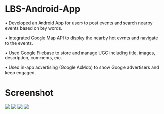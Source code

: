 # LBS-Android-App

•	Developed an Android App for users to post events and search nearby events based on key words.

•	Integrated Google Map API to display the nearby hot events and navigate to the events.

•	Used Google Firebase to store and manage UGC including title, images, description, comments, etc.

•	Used in-app advertising (Google AdMob) to show Google advertisers and keep engaged.

# Screenshot
<img src="https://github.com/Jameslovecs/Mobile-Development-LBS-Android-App/blob/master/app1.png"/>
<img src="https://github.com/Jameslovecs/Mobile-Development-LBS-Android-App/blob/master/app2.png"/>
<img src="https://github.com/Jameslovecs/Mobile-Development-LBS-Android-App/blob/master/app3.png"/>
<img src="https://github.com/Jameslovecs/Mobile-Development-LBS-Android-App/blob/master/app4.png"/>

